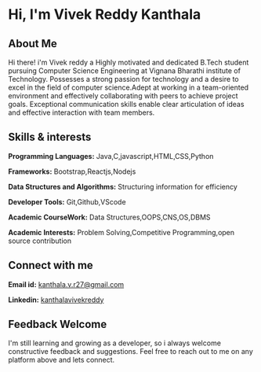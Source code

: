 <h1>Hi, I'm Vivek Reddy Kanthala</h1>
</hr>
<h2>About Me</h2>
<p>Hi there! i'm Vivek reddy a Highly motivated and dedicated B.Tech student pursuing Computer Science Engineering at Vignana Bharathi institute of Technology. Possesses a strong passion for technology and a desire to excel in the field of computer science.Adept at working in a team-oriented environment and effectively collaborating with peers to achieve project goals. Exceptional communication skills enable clear articulation of ideas and effective interaction with team members.</p>
<h2>Skills & interests</h2>
<p><b>Programming Languages:</b> Java,C,javascript,HTML,CSS,Python</p>
<p><b>Frameworks:</b> Bootstrap,Reactjs,Nodejs</p>
<p><b>Data Structures and Algorithms:</b> Structuring information for efficiency</p>
<p><b>Developer Tools:</b> Git,Github,VScode</p>
<p><b>Academic CourseWork:</b> Data Structures,OOPS,CNS,OS,DBMS</p>
<p><b>Academic Interests:</b> Problem Solving,Competitive Programming,open source contribution</p>
</hr>
<h2>Connect with me</h2>
<p><b>Email id:</b> <a href="kanthala.v.r27@gmail.com">kanthala.v.r27@gmail.com</a></p>
<p><b>Linkedin:</b> <a href="https://www.linkedin.com/in/kanthalavivekreddy/">kanthalavivekreddy</a></p>
<h2>Feedback Welcome</h2>
<p>I'm still learning and growing as a developer, so i always welcome constructive feedback and suggestions. Feel free to reach out to me on any platform above and lets connect.</p>

<!---
Vivekreddy20/Vivekreddy20 is a ✨ special ✨ repository because its `README.md` (this file) appears on your GitHub profile.
You can click the Preview link to take a look at your changes.
--->
